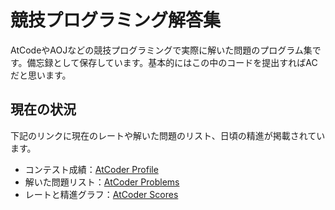 # 競技プログラミング解答集

AtCodeやAOJなどの競技プログラミングで実際に解いた問題のプログラム集です。備忘録として保存しています。基本的にはこの中のコードを提出すればACだと思います。

## 現在の状況

下記のリンクに現在のレートや解いた問題のリスト、日頃の精進が掲載されています。

- コンテスト成績：[AtCoder Profile](https://atcoder.jp/users/kudoa)
- 解いた問題リスト：[AtCoder Problems](https://kenkoooo.com/atcoder/#/user/kudoa)
- レートと精進グラフ：[AtCoder Scores](https://atcoder-scores.herokuapp.com/graph?user=kudoa)
